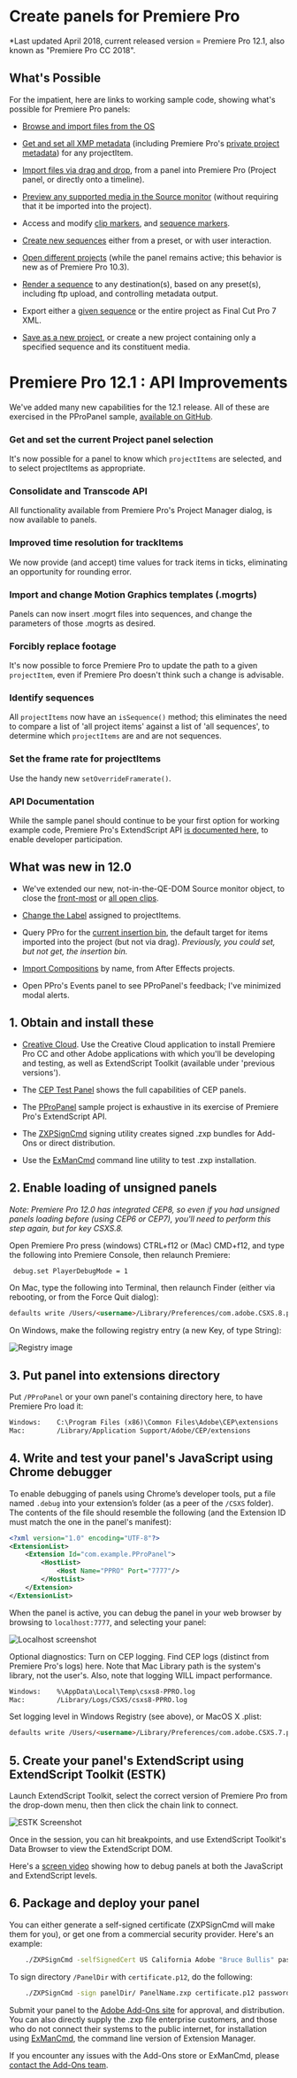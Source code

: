 # Create panels for Premiere Pro

*Last updated April 2018, current released version = Premiere Pro 12.1, also known as "Premiere Pro CC 2018".

## What's Possible

For the impatient, here are links to working sample code, showing what's
possible for Premiere Pro panels:

- [Browse and import files from the
    OS](https://github.com/Adobe-CEP/Samples/blob/master/PProPanel/jsx/PPRO/Premiere.jsx#L260)

- [Get and set all XMP
    metadata](https://github.com/Adobe-CEP/Samples/blob/master/PProPanel/jsx/PPRO/Premiere.jsx#L601)
    (including Premiere Pro's [private project
    metadata](https://github.com/Adobe-CEP/Samples/blob/master/PProPanel/jsx/PPRO/Premiere.jsx#L765))
    for any projectItem.

- [Import files via drag and
    drop](https://github.com/Adobe-CEP/Samples/blob/master/PProPanel/ext.js#L43),
    from a panel into Premiere Pro (Project panel, or directly onto a timeline).

- [Preview any supported media in the Source
    monitor](https://github.com/Adobe-CEP/Samples/blob/master/PProPanel/jsx/PPRO/Premiere.jsx#L231)
    (without requiring that it be imported into the project).

- Access and modify [clip
    markers](https://github.com/Adobe-CEP/Samples/blob/master/PProPanel/jsx/PPRO/Premiere.jsx#L727),
    and [sequence
    markers](https://github.com/Adobe-CEP/Samples/blob/master/PProPanel/jsx/PPRO/Premiere.jsx#L163).

- [Create new
    sequences](https://github.com/Adobe-CEP/Samples/blob/master/PProPanel/jsx/PPRO/Premiere.jsx#L428)
    either from a preset, or with user interaction.

- [Open different
    projects](https://github.com/Adobe-CEP/Samples/blob/master/PProPanel/jsx/PPRO/Premiere.jsx#L370)
    (while the panel remains active; this behavior is new as of Premiere Pro
    10.3).

- [Render a
    sequence](https://github.com/Adobe-CEP/Samples/blob/master/PProPanel/jsx/PPRO/Premiere.jsx#L492)
    to any destination(s), based on any preset(s), including ftp upload, and
    controlling metadata output.

- Export either a [given
    sequence](https://github.com/Adobe-CEP/Samples/blob/master/PProPanel/jsx/PPRO/Premiere.jsx#L206)
    or the entire project as Final Cut Pro 7 XML.

- [Save as a new
    project](https://github.com/Adobe-CEP/Samples/blob/master/PProPanel/jsx/PPRO/Premiere.jsx#L581),
    or create a new project containing only a specified sequence and its
    constituent media.

# Premiere Pro 12.1 : API Improvements

We've added many new capabilities for the 12.1 release. All of these are exercised in the PProPanel sample, [available on GitHub](https://github.com/Adobe-CEP/Samples/tree/master/PProPanel).

### Get and set the current Project panel selection

It's now possible for a panel to know which `projectItems` are selected, and to select projectItems as appropriate.

### Consolidate and Transcode API

All functionality available from Premiere Pro's Project Manager dialog, is now available to panels.

### Improved time resolution for trackItems

We now provide (and accept) time values for track items in ticks, eliminating an opportunity for rounding error.

### Import and change Motion Graphics templates (.mogrts)

Panels can now insert .mogrt files into sequences, and change the parameters of those .mogrts as desired.

### Forcibly replace footage

It's now possible to force Premiere Pro to update the path to a given `projectItem`, even if Premiere Pro doesn't think such a change is advisable.

### Identify sequences

All `projectItems` now have an `isSequence()` method; this eliminates the need to compare a list of 'all project items' against a list of 'all sequences', to determine which `projectItems` are and are not sequences.

### Set the frame rate for projectItems

Use the handy new `setOverrideFramerate()`.

### API Documentation

While the sample panel should continue to be your first option for working example code, Premiere Pro's ExtendScript API [is documented here](http://ppro.aenhancers.com), to enable developer participation.


## What was new in 12.0

- We've extended our new, not-in-the-QE-DOM Source monitor object, to close the [front-most](https://github.com/Adobe-CEP/Samples/blob/master/PProPanel/jsx/PPRO/Premiere.jsx#L1465) or [all open clips](https://github.com/Adobe-CEP/Samples/blob/master/PProPanel/jsx/PPRO/Premiere.jsx#L1469).

- [Change the Label](https://github.com/Adobe-CEP/Samples/blob/master/PProPanel/jsx/PPRO/Premiere.jsx#L1473) assigned to projectItems.

- Query PPro for the [current insertion bin](https://github.com/Adobe-CEP/Samples/blob/master/PProPanel/jsx/PPRO/Premiere.jsx#L1486), the default target for items imported into the project (but not via drag). *Previously, you could set, but not get, the insertion bin.*

- [Import Compositions](https://github.com/Adobe-CEP/Samples/blob/master/PProPanel/jsx/PPRO/Premiere.jsx#L1502) by name, from After Effects projects.

- Open PPro's Events panel to see PProPanel's feedback; I've minimized modal alerts.

## 1. Obtain and install these

- [Creative Cloud](http://creative.adobe.com). Use the Creative Cloud
    application to install Premiere Pro CC and other Adobe applications with
    which you'll be developing and testing, as well as ExtendScript Toolkit
    (available under 'previous versions').

- The [CEP Test
    Panel](https://github.com/Adobe-CEP/CEP-Resources/tree/master/CEP_8.x/Samples/CEP_HTML_Test_Extension-8.0)
    shows the full capabilities of CEP panels.

- The [PProPanel](https://github.com/Adobe-CEP/Samples/tree/master/PProPanel)
    sample project is exhaustive in its exercise of Premiere Pro's ExtendScript
    API.

- The
    [ZXPSignCmd](https://github.com/Adobe-CEP/CEP-Resources/tree/master/ZXPSignCMD/4.0.7)
    signing utility creates signed .zxp bundles for Add-Ons or direct
    distribution.

- Use the [ExManCmd](https://www.adobeexchange.com/resources/28) command line
    utility to test .zxp installation.

## 2. Enable loading of unsigned panels

*Note: Premiere Pro 12.0 has integrated CEP8, so even if you had unsigned panels
loading before (using CEP6 or CEP7), you'll need to perform this step again, but for key CSXS.8.*

Open Premiere Pro press (windows) CTRL+f12 or (Mac) CMD+f12, and type the following into Premiere Console, then relaunch Premiere:

```html
 debug.set PlayerDebugMode = 1
```

On Mac, type the following into Terminal, then relaunch Finder (either via
rebooting, or from the Force Quit dialog):

```html
defaults write /Users/<username>/Library/Preferences/com.adobe.CSXS.8.plist PlayerDebugMode 1
```

On Windows, make the following registry entry (a new Key, of type String):

![Registry image](payloads/Registry.png)

## 3. Put panel into extensions directory

Put `/PProPanel` or your own panel's containing directory here, to have Premiere
Pro load it:

```html
Windows:    C:\Program Files (x86)\Common Files\Adobe\CEP\extensions
Mac:        /Library/Application Support/Adobe/CEP/extensions
```

## 4. Write and test your panel's JavaScript using Chrome debugger

To enable debugging of panels using Chrome’s developer tools, put a file named
`.debug` into your extension’s folder (as a peer of the `/CSXS` folder). The
contents of the file should resemble the following (and the Extension ID must
match the one in the panel's manifest):

```xml
<?xml version="1.0" encoding="UTF-8"?>
<ExtensionList>
    <Extension Id="com.example.PProPanel">
        <HostList>
            <Host Name="PPRO" Port="7777"/>
        </HostList>
    </Extension>
</ExtensionList>
```

When the panel is active, you can debug the panel in your web browser by
browsing to `localhost:7777`, and selecting your panel:

![Localhost screenshot](payloads/localhost.png)

Optional diagnostics: Turn on CEP logging. Find CEP logs (distinct from Premiere
Pro's logs) here. Note that Mac Library path is the system's library, not the
user's. Also, note that logging WILL impact performance.

```html
Windows:    %\AppData\Local\Temp\csxs8-PPRO.log
Mac:        /Library/Logs/CSXS/csxs8-PPRO.log
```

Set logging level in Windows Registry (see above), or MacOS X .plist:

```html
defaults write /Users/<username>/Library/Preferences/com.adobe.CSXS.7.plist LogLevel 6
```

## 5. Create your panel's ExtendScript using ExtendScript Toolkit (ESTK)

Launch ExtendScript Toolkit, select the correct version of Premiere Pro from the
drop-down menu, then then click the chain link to connect.

![ESTK Screenshot](payloads/estk.png)

Once in the session, you can hit breakpoints, and use ExtendScript Toolkit's
Data Browser to view the ExtendScript DOM.

Here's a [screen video](https://www.dropbox.com/s/lwo8jg0klxkq91s/walkthru.mp4)
showing how to debug panels at both the JavaScript and ExtendScript levels.

## 6. Package and deploy your panel

You can either generate a self-signed certificate (ZXPSignCmd will make them for
you), or get one from a commercial security provider. Here's an example:

```bash
	./ZXPSignCmd -selfSignedCert US California Adobe "Bruce Bullis" password certificate.p12
```

To sign directory `/PanelDir` with `certificate.p12`, do the following:

```bash
    ./ZXPSignCmd -sign panelDir/ PanelName.zxp certificate.p12 password -tsa http://timestamp.digicert.com/
```

Submit your panel to the [Adobe Add-Ons
site](https://www.adobeexchange.com/producer) for approval, and distribution.
You can also directly supply the .zxp file enterprise customers, and those who
do not connect their systems to the public internet, for installation using
[ExManCmd](https://www.adobeexchange.com/resources/28), the command line version
of Extension Manager.

If you encounter any issues with the Add-Ons store or ExManCmd, please [contact
the Add-Ons team](mailto:jferman@adobe.com).
